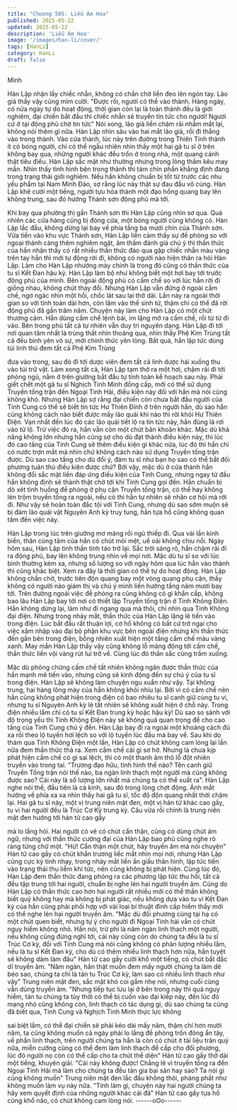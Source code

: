 ```yaml
---
title: "Chương 505: Liễu Ám Hoa"
published: 2025-05-22
updated: 2025-05-22
description: 'Liễu Ám Hoa'
image: '/images/han-li/cover/'
tags: [HanLi]
category: HanLi
draft: false
---
```


Minh

Hàn Lập nhận lấy chiếc nhẫn, không có chần chờ liền đeo lên
ngón tay.
Lão giả thấy vậy cũng mỉm cười.
"Được rồi, ngươi có thể vào thành. Hàng ngày, có nửa ngày tự do
hoạt động, thời gian còn lại là toàn thành đều là giới nghiêm, đại
chiến bắt đầu thì chiếc nhẫn sẽ truyền tin tức cho ngươi! Ngươi cứ
ở tại động phủ chờ tin tức" Nói xong, lão giả liền chậm rãi nhắm
mắt lại, không nói thêm gì nữa.
Hàn Lập nhìn sâu vào hai mắt lão giả, rồi đi thẳng vào trong
thành.
Vào cửa thành, lúc này trên đường trong Thiên Tinh thành ít có
bóng người, chỉ có thể ngẫu nhiên nhìn thấy một hai gã tu sĩ ở
trên không bay qua, những người khác đều trốn ở trong nhà, một
quang cảnh thật tiêu điều.
Hàn Lập sắc mặt như thường nhưng trong lòng thầm kêu may
mắn.
Nhìn thấy tình hình bện trong thành thì tám chín phần khẳng định
đang trong trạng thái giới nghiêm. Nếu hắn không chuẩn bị tốt từ
trước các nhu yếu phẩm tại Nam Minh Đảo, sợ rằng lúc này thật
sự đau đầu vô cùng.
Hàn Lập khẽ cười một tiếng, người tựu hóa thành một đạo hồng
quang bay lên không trung, sau đó hướng Thánh sơn động phủ
mà tới.

Khi bay qua phường thị gần Thánh sơn thì Hàn Lập cũng nhìn sơ
qua.
Quả nhiên các cửa hàng cũng bị đóng cửa, một bóng người cũng
không có. Hàn Lập lắc đầu, không dừng lại bay về phía tầng ba
mươi chín của Thánh sơn.
Vừa tiến vào khu vực Thánh sơn, Hàn Lập liền cảm thấy sự đề
phòng so với ngoại thành càng thêm nghiêm ngặt, âm thầm đánh
giá chú ý thì thần thức của hắn nhận thấy có rất nhiều thần thức
đảo qua gặp chiếc nhẫn màu vàng trên tay hắn thì mới tự động
rời đi, không có người nào hiện thân ra hỏi Hàn Lập.
Làm cho Hàn Lập nhướng mày chính là trong đó cũng có thần
thức của tu sĩ Kết Đan hậu kỳ.
Hàn Lập làm bộ như không biết một hơi bay tới trước động phủ
của mình.
Bên ngoài động phủ có cấm chế so với lúc hắn rời đi giống nhau,
không chút thay đổi.
Nhưng Hàn Lập vẫn đứng ở ngoài cấm chế, ngơ ngác nhìn một
hồi, chốc lát sau lại thở dài.
Lần này ra ngoài thời gian so với tính toán dài hơn, còn lâm vào
thế sinh tử, thậm chí có thể đã rời động phủ đã gần trăm năm.
Chuyện này làm cho Hàn Lập có một chút thương cảm.
Hắn dùng cấm chế lệnh bài, im lặng mở ra cấm chế, rồi từ từ đi
vào.
Bên trong phủ tất cả tự nhiên vẫn duy trì nguyên dạng.
Hàn Lập đi tới nơi quan tâm nhất là trùng thất nhìn thoáng qua,
nhìn thấy Phệ Kim Trùng tất cả đều bình yên vô sự, mới chính
thức yên lòng.
Bất quá, hắn lập tức dùng túi linh thú đem tất cả Phệ Kim Trùng

đưa vào trong, sau đó đi tới dược viên đem tất cả linh dược hái
xuống thu vào túi trữ vật.
Làm xong tất cả, Hàn Lập tạm thở ra một hơi, chậm rãi đi tới
phòng ngủ, nằm ở trên giường bắt đầu tự tính toán kế hoạch sau
này.
Phải giết chết một gã tu sĩ Nghịch Tinh Minh đồng cấp, mới có thể
sử dụng Truyền tống trận đến Ngoại Tinh Hải, điều kiện này đối
với hắn mà nói cũng không khó.
Nhưng Hàn Lập sợ rằng đại chiến còn chưa bắt đầu người của
Tinh Cung có thể sẽ biết tin tức Hư Thiên Đỉnh ở trên người hắn,
dù sao hắn cũng không cách nào biết được mấy lão quái khi nào
thì rời khỏi Hư Thiên Điện.
Vạn nhất đến lúc đó các lão quái tiết lộ ra tin tức này, hắn đúng là
rơi vào tử lộ.
Trừ việc đó ra, hắn vẫn còn một chút băn khoăn khác.
Mặc dù khả năng không lớn nhưng hắn cũng sợ cho dù đạt thành
điều kiện này, thì lúc đó cao tầng của Tinh Cung sẽ thêm điều
kiện gì khác nữa, lúc đó thì hắn chỉ có nước trợn mắt mà nhìn
chứ không cách nào sử dụng Truyền tống trận được.
Dù sao cao tầng cho dù đổi ý, đám tu sĩ như bạn họ sao có thể
bắt đối phương tuân thủ điều kiện được chứ?
Bởi vậy, mặc dù ở cửa thành hắn không đổi sắc mặt liền đáp ứng
điều kiện của Tinh Cung, nhưng ngay từ đầu hắn không định sẽ
thành thật chờ tới khi Tinh Cung gọi đến.
Hắn chuẩn bị dò xét tình huống đề phòng ở phụ cận Truyền tống
trận, có thể hay không lén trộm truyền tống ra ngoài, nếu có thì
hắn tự nhiên sẽ nhân cơ hội mà rời đi.
Như vậy sẽ hoàn toàn đắc tội với Tinh Cung, nhưng dù sao sớm
muộn sẽ bị đám lão quái vật Nguyên Anh kỳ truy tung, hắn tựa hồ
cũng không quan tâm đến việc này.

Hàn Lập trong lúc trên giường mơ màng rồi ngủ thiếp đi.
Qua vài lần kinh biến, thân cùng tâm của hắn có chút mỏi mệt, uể
oải không chịu nổi.
Ngày hôm sau, Hàn Lập tinh thần tỉnh táo trở lại.
Sắc trời sáng rõ, hắn chậm rãi đi ra động phủ, bay lên không
trung nhìn về mọi nơi.
Mặc dù tu sĩ so với lúc bình thường kém xa, nhưng số lượng so
với ngày hôm qua lúc hắn vào thành thì cũng khác biệt.
Xem ra đây là thời gian có thể tự do hoạt động.
Hàn Lập không chần chờ, trước tiên độn quang bay một vòng
quang phụ cận, thấy không có người nào giám thị và chú ý mình
liền hướng tầng năm mươi bay tới.
Trên đường ngoài việc đề phòng ra cũng không có gì khẩn cấp,
không bao lâu Hàn Lập bay tới nơi có thiết lập Truyền tống trận ở
Tinh Không Điện.
Hắn không dừng lại, làm như đi ngang qua mà thôi, chỉ nhìn qua
Tinh Không đại điện.
Nhưng trong nháy mắt, thần thức của Hàn Lập lặng lẽ tiến vào
trong điện.
Lúc bắt đầu rất thuận lợi, cơ hồ không có bất cứ trở ngại cho việc
xâm nhập vào đại bộ phận khu vực bên ngoài điện nhưng khi
thần thức đến gần bên trong điện, bỗng nhiên xuất hiện một tầng
cấm chế màu vàng xanh.
May mắn Hàn Lập thấy vậy cũng không lỗ mãng động tới cấm
chế, thần thức liền vội vàng rút lui trở về.
Cùng lúc đó thần sắc cũng trầm xuống.

Mặc dù phỏng chừng cấm chế tất nhiên không ngăn được thần
thức của hắn mạnh mẽ tiến vào, nhưng cũng sẽ kinh động đến sự
chú ý của tu sĩ trong điện. Hàn Lập sẽ không làm chuyện ngu
xuẩn như vậy.
Tại không trung, hai hàng lông mày của hắn không khỏi nhíu lại.
Bởi vì có cấm chế nên hắn cũng không phát hiện trong điện có
bao nhiêu tu sĩ canh giữ cùng tu vi, nhưng tu sĩ Nguyên Anh kỳ lẽ
tất nhiên sẽ không xuất hiện ở chỗ này. Trong điện nhiều lắm chỉ
có tu sĩ Kết Đan trung kỳ hoặc hậu kỳ!
Dù sao so sánh với độ trọng yếu thì Tinh Không Điện này sẽ
không quá quan trọng để cho cao tầng của Tinh Cung chú ý đến.
Hàn Lập bay đi ra ngoài một khoảng cách đủ xa rồi theo lộ tuyến
hơi lệch so với lộ tuyến lúc đầu mà bay về.
Sau khi dọ thám qua Tinh Không Điện một lần, Hàn Lập có chút
không cam lòng lại lần nữa đem thần thức thả ra. Xem cấm chế
cái gì sơ hở.
Nhưng là chưa kịp phát hiện cấm chế có gì sai lệch, thì có một
thanh âm thô lỗ đột nhiên truyền vào trong tai.
"Trương đạo hữu, tình hình thế nào? Tên canh giữ Truyền Tống
trận nói thế nào, ba ngàn linh thạch một người mà cũng không
được sao? Cái này là số lượng lớn nhất mà chúng ta có thể xuất
ra".
Hàn Lập nghe nói thế, đầu tiên là cả kinh, sau đó trong lòng chợt
động.
Ánh mắt hướng về phía xa xa nhìn thấy hai gã tu sĩ, tốc độ độn
quang nhất thời chậm lại.
Hai gã tu sĩ này, một vị trung niên mặt đen, một vị hán tử khác
cao gầy, tu vi hai người đều là Trúc Cơ Kỳ trung kỳ.
Câu vừa rồi chính là trung niên mặt đen hướng tới hán tử cao gầy

mà lo lắng hỏi.
Hai người có vẻ có chút cẩn thận, cũng có dùng chút ám ngữ,
nhưng với thần thức cường đại của Hàn Lập bao phủ cũng nghe
rõ ràng từng chữ một.
"Hừ! Cẩn thận một chút, hãy truyền âm mà nói chuyện" Hán tử
cao gầy có chút khẩn trương liếc mắt nhìn mọi nơi, nhưng Hàn
Lập cũng cực kỳ tinh nhạy, trong nháy mắt liền ẩn giấu thân hình,
lập tức tiến vào trạng thái thu liễm khí tức, nên cũng không bị phát
hiện.
Cùng lúc đó, Hàn Lập đem thần thức đang phóng ra các phương
lập tức thu hồi, tất cả đều tập trung tới hai người, chuẩn bị nghe
lén hai người truyền âm.
Cũng do Hàn Lập có thần thức cao hơn hai người rất nhiều mới
có thể thần không biết quỷ không hay mà không bị phát giác, nếu
không dựa vào tu vi Kết Đan kỳ của hắn cũng phải phối hợp với
vài loại bí thuật đỉnh cấp hiếm thấy mới có thể nghe lén hai người
truyền âm.
"Mặc dù đối phương cùng tại hạ có một chút quen biết, nhưng tự ý
cho người đi Ngoại Tinh hải vẫn có chút nguy hiểm không nhỏ.
Hắn nói, trừ phi là năm ngàn linh thạch một người, nếu không
cũng đừng nghĩ tới, cái này cũng còn do chúng ta đều là tu sĩ Trúc
Cơ kỳ, đối với Tinh Cung mà nói cũng không có phân lượng nhiều
lắm, nếu là tu sĩ Kết Đan kỳ, cho dù có thêm nhiều linh thạch hơn
nữa, hắn tuyệt sẽ không dám làm đâu" Hán tử cao gầy cười khổ
một tiếng, có chút bất đắc dĩ truyền âm.
"Năm ngàn, hắn thật muốn đem mấy người chúng ta làm dê béo
sao, chúng ta chỉ là tán tu Trúc Cơ kỳ, làm sao có nhiều linh thạch
như vậy" Trung niên mặt đen, sắc mặt khó coi gầm nhẹ nói,
nhưng cuối cùng vẫn dùng truyền âm.
"Nhưng tiếp tục lưu lại ở bên trong này thì quá nguy hiểm, tán tu
chúng ta tùy thời có thể bị cuốn vào đại kiếp này, đến lúc đó mạng
nhỏ cũng không còn, linh thạch có tác dụng gì, dù sao chúng ta
cũng đã biết qua, Tinh Cung và Nghịch Tinh Minh thực lực không

sai biệt lắm, có thể đại chiến sẽ phải kéo dài mấy năm, thậm chí
hơn mười năm, ta cũng không muốn cả ngày phải lo lắng đề
phòng trốn đông ẩn tây, về phần linh thạch, trên người chúng ta
hẳn là còn có chút ít tài liệu trân quý nữa, miễn cưỡng cũng có thể
đem làm linh thạch để cấp cho đối phương, lúc đó người nọ còn
có thể cấp cho ta chút thể diện" Hán tử cao gầy thở dài một tiếng,
khuyên giải.
"Cái này không được! Chẳng lẽ vì truyền tống ra đến Ngoại Tinh
Hải mà làm cho chúng ta đều tán gia bại sản hay sao? Ta nói gì
cũng không muốn" Trung niên mặt đen lắc đầu không thôi, phảng
phất như không muốn làm vụ này nữa.
"Tính làm gì, chuyện này hai người chúng ta hãy xem quyết định
của những người khác cái đã" Hán tử cao gầy tựa hồ cũng khổ
não, có chút không cam lòng nói.
------oOo------
